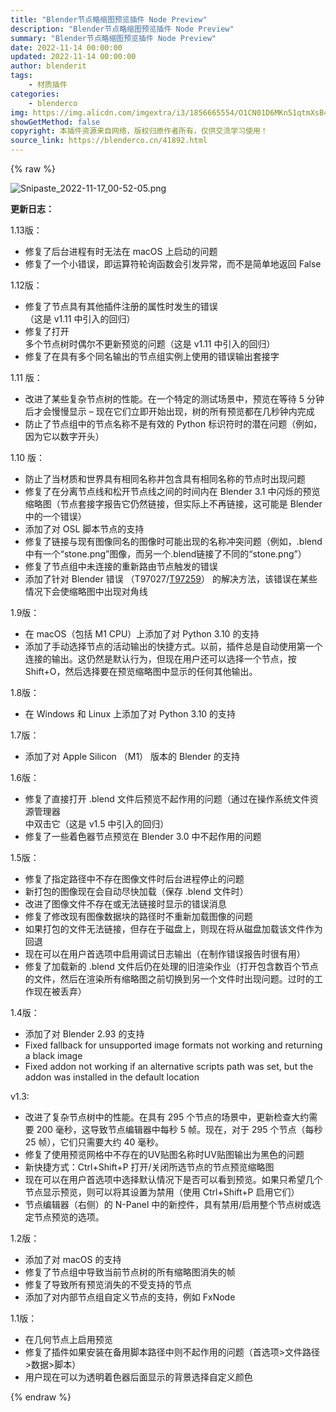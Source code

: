 ```yaml
---
title: "Blender节点略缩图预览插件 Node Preview"
description: "Blender节点略缩图预览插件 Node Preview"
summary: "Blender节点略缩图预览插件 Node Preview"
date: 2022-11-14 00:00:00
updated: 2022-11-14 00:00:00
author: blenderit
tags: 
    - 材质插件
categories:
    - blenderco
img: https://img.alicdn.com/imgextra/i3/1856665554/O1CN01D6MKn51qtmXsB4KPp_!!1856665554.png
showGetMethod: false
copyright: 本插件资源来自网络，版权归原作者所有，仅供交流学习使用！
source_link: https://blenderco.cn/41892.html
---
```


{% raw %}
<p><img class="aligncenter" src="https://img.alicdn.com/imgextra/i3/1856665554/O1CN01D6MKn51qtmXsB4KPp_!!1856665554.png" alt="Snipaste_2022-11-17_00-52-05.png"></p><p><strong>更新日志：</strong></p><p>1.13版：</p><ul>
<li>修复了后台进程有时无法在 macOS 上启动的问题</li>
<li>修复了一个小错误，即运算符轮询函数会引发异常，而不是简单地返回 False</li>
</ul><p>1.12版：</p><ul>
<li>修复了节点具有其他插件注册的属性时发生的错误<br>
（这是 v1.11 中引入的回归）</li>
<li>修复了打开<br>
多个节点树时偶尔不更新预览的问题（这是 v1.11 中引入的回归）</li>
<li>修复了在具有多个同名输出的节点组实例上使用的错误输出套接字</li>
</ul><p>1.11 版：</p><ul>
<li>改进了某些复杂节点树的性能。在一个特定的测试场景中，预览在等待 5 分钟后才会慢慢显示 – 现在它们立即开始出现，树的所有预览都在几秒钟内完成</li>
<li>防止了节点组中的节点名称不是有效的 Python 标识符时的潜在问题（例如，因为它以数字开头）</li>
</ul><p>1.10 版：</p><ul>
<li>防止了当材质和世界具有相同名称并包含具有相同名称的节点时出现问题</li>
<li>修复了在分离节点线和松开节点线之间的时间内在 Blender 3.1 中闪烁的预览缩略图（节点套接字报告它仍然链接，但实际上不再链接，这可能是 Blender 中的一个错误）</li>
<li>添加了对 OSL 脚本节点的支持</li>
<li>修复了链接与现有图像同名的图像时可能出现的名称冲突问题（例如，.blend中有一个“stone.png”图像，而另一个.blend链接了不同的“stone.png”）</li>
<li>修复了节点组中未连接的重新路由节点触发的错误</li>
<li>添加了针对 Blender 错误 （T97027/<a href="https://developer.blender.org/T97259" target="_blank" rel="noopener">T97259</a>） 的解决方法，该错误在某些情况下会使缩略图中出现对角线</li>
</ul><p>1.9版：</p><ul>
<li>在 macOS（包括 M1 CPU）上添加了对 Python 3.10 的支持</li>
<li>添加了手动选择节点的活动输出的快捷方式。以前，插件总是自动使用第一个连接的输出。这仍然是默认行为，但现在用户还可以选择一个节点，按 Shift+O，然后选择要在预览缩略图中显示的任何其他输出。</li>
</ul><p>1.8版：</p><ul>
<li>在 Windows 和 Linux 上添加了对 Python 3.10 的支持</li>
</ul><p>1.7版：</p><ul>
<li>添加了对 Apple Silicon （M1） 版本的 Blender 的支持</li>
</ul><p>1.6版：</p><ul>
<li>修复了直接打开 .blend 文件后预览不起作用的问题（通过在操作系统文件资源管理器<br>
中双击它（这是 v1.5 中引入的回归）</li>
<li>修复了一些着色器节点预览在 Blender 3.0 中不起作用的问题</li>
</ul><p>1.5版：</p><ul>
<li>修复了指定路径中不存在图像文件时后台进程停止的问题</li>
<li>新打包的图像现在会自动尽快加载（保存 .blend 文件时）</li>
<li>改进了图像文件不存在或无法链接时显示的错误消息</li>
<li>修复了修改现有图像数据块的路径时不重新加载图像的问题</li>
<li>如果打包的文件无法链接，但存在于磁盘上，则现在将从磁盘加载该文件作为回退</li>
<li>现在可以在用户首选项中启用调试日志输出（在制作错误报告时很有用）</li>
<li>修复了加载新的 .blend 文件后仍在处理的旧渲染作业（打开包含数百个节点的文件，然后在渲染所有缩略图之前切换到另一个文件时出现问题。过时的工作现在被丢弃）</li>
</ul><p>1.4版：</p><ul>
<li>添加了对 Blender 2.93 的支持</li>
<li>Fixed fallback for unsupported image formats not working and returning a black image</li>
<li>Fixed addon not working if an alternative scripts path was set, but the addon was installed in the default location</li>
</ul><p>v1.3:</p><ul>
<li>改进了复杂节点树中的性能。在具有 295 个节点的场景中，更新检查大约需要 200 毫秒，这导致节点编辑器中每秒 5 帧。现在，对于 295 个节点（每秒 25 帧），它们只需要大约 40 毫秒。</li>
<li>修复了使用预览网格中不存在的UV贴图名称时UV贴图输出为黑色的问题</li>
<li>新快捷方式：Ctrl+Shift+P 打开/关闭所选节点的节点预览缩略图</li>
<li>现在可以在用户首选项中选择默认情况下是否可以看到预览。如果只希望几个节点显示预览，则可以将其设置为禁用（使用 Ctrl+Shift+P 启用它们）</li>
<li>节点编辑器（右侧）的 N-Panel 中的新控件，具有禁用/启用整个节点树或选定节点预览的选项。</li>
</ul><p>1.2版：</p><ul>
<li>添加了对 macOS 的支持</li>
<li>修复了节点组中导致当前节点树的所有缩略图消失的帧</li>
<li>修复了导致所有预览消失的不受支持的节点</li>
<li>添加了对内部节点组自定义节点的支持，例如 FxNode</li>
</ul><p>1.1版：</p><ul>
<li>在几何节点上启用预览</li>
<li>修复了插件如果安装在备用脚本路径中则不起作用的问题（首选项&gt;文件路径&gt;数据&gt;脚本）</li>
<li>用户现在可以为透明着色器后面显示的背景选择自定义颜色</li>
</ul>
<div style="display: none">blenderco</div>
{% endraw %}